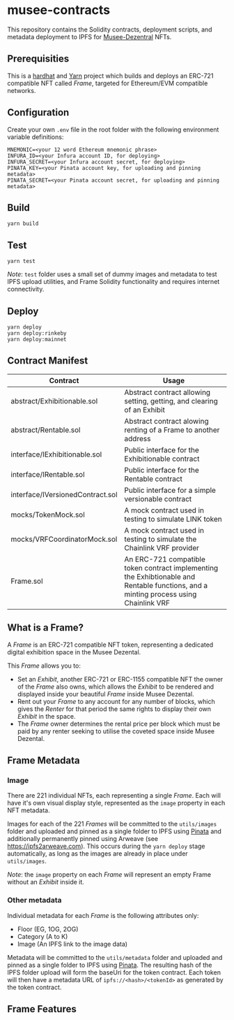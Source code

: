 # musee-contracts

This repository contains the Solidity contracts, deployment scripts, and metadata deployment to IPFS for [Musee-Dezentral](https://musee-dezental.com) NFTs.

## Prerequisities

This is a [hardhat](https://hardhat.org/) and [Yarn](https://yarnpkg.com/) project which builds and deploys an ERC-721 compatible NFT called _Frame_, targeted for Ethereum/EVM compatible networks.

## Configuration

Create your own `.env` file in the root folder with the following environment variable definitions:

```
MNEMONIC=<your 12 word Ethereum mnemonic phrase>
INFURA_ID=<your Infura account ID, for deploying>
INFURA_SECRET=<your Infura account secret, for deploying>
PINATA_KEY=<your Pinata account key, for uploading and pinning metadata>
PINATA_SECRET=<your Pinata account secret, for uploading and pinning metadata>
```

## Build
```
yarn build
```
## Test
```
yarn test
```
_Note_: `test` folder uses a small set of dummy images and metadata to test IPFS upload utilities, and Frame Solidity functionality and requires internet connectivity.
## Deploy

```
yarn deploy
yarn deploy:rinkeby
yarn deploy:mainnet
```

## Contract Manifest

| Contract                         | Usage                                                                   |
| -------------------------------- |------------------------------------------------------------------------ |
| abstract/Exhibitionable.sol      | Abstract contract allowing setting, getting, and clearing of an Exhibit |
| abstract/Rentable.sol            | Abstract contract alowing renting of a Frame to another address         |
| interface/IExhibitionable.sol    | Public interface for the Exhibitionable contract                        |
| interface/IRentable.sol          | Public interface for the Rentable contract                              |
| interface/IVersionedContract.sol | Public interface for a simple versionable contract                      |
| mocks/TokenMock.sol              | A mock contract used in testing to simulate LINK token                  |
| mocks/VRFCoordinatorMock.sol     | A mock contract used in testing to simulate the Chainlink VRF provider  |
| Frame.sol                        | An ERC-721 compatible token contract implementing the Exhibtionable and Rentable functions, and a minting process using Chainlink VRF |


## What is a Frame?

A _Frame_ is an ERC-721 compatible NFT token, representing a dedicated digital exhibition space in the Musee Dezental. 

This _Frame_ allows you to:
* Set an _Exhibit_, another ERC-721 or ERC-1155 compatible NFT the owner of the _Frame_ also owns, which allows the _Exhibit_ to be rendered and displayed inside your beautiful _Frame_ inside Musee Dezental.
* Rent out your _Frame_ to any account for any number of blocks, which gives the _Renter_ for that period the same rights to display their own _Exhibit_ in the space.
* The _Frame_ owner determines the rental price per block which must be paid by any renter seeking to utilise the coveted space inside Musee Dezental. 

## Frame Metadata
### Image
There are 221 individual NFTs, each representing a single _Frame_. Each will have it's own visual display style, represented as the `image` property in each NFT metadata.

Images for each of the 221 _Frames_ will be committed to the `utils/images` folder and uploaded and pinned as a single folder to IPFS using [Pinata](https://www.pinata.cloud/) and additionally permanently pinned using Arweave (see https://ipfs2arweave.com). This occurs during the `yarn deploy` stage automatically, as long as the images are already in place under `utils/images`.

_Note_: the `image` property on each _Frame_ will represent an empty Frame without an _Exhibit_ inside it.

### Other metadata
Individual metadata for each _Frame_ is the following attributes only:
* Floor (EG, 1OG, 2OG)
* Category (A to K)
* Image (An IPFS link to the image data)

Metadata will be committed to the `utils/metadata` folder and uploaded and pinned as a single folder to IPFS using [Pinata](https://www.pinata.cloud/). The resulting hash of the IPFS folder upload will form the baseUri for the token contract. Each token will then have a metadata URL of `ipfs://<hash>/<tokenId>` as generated by the token contract. 

## Frame Features
